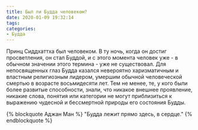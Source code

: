 ```yaml
---
title: Был ли Будда человеком?
date: 2020-01-09 19:32:14
tags:
categories:
- Будда
---
```


Принц Сиддхаттха был человеком. В ту ночь, когда он достиг  просветления, он стал Буддой, и с этого момента человек уже - в обычном значении этого термина - уже не существовал. Для непосвященных глаз Будда казался невероятно харизматичным и властным религиозным лидером, умершим обычной человеческой смертью в возрасте восьмидесяти лет. <!-- more --> Тем не менее, те, у кого были более развитые способности, знали, что никакое внешнее проявление, никакие слова, понятия или категории не могут приблизиться к выражению чудесной и бессмертной природы его состояния Будды.

{% blockquote Аджан Ман %}
"Будда лежит прямо здесь, в сердце."
{% endblockquote %}

 
